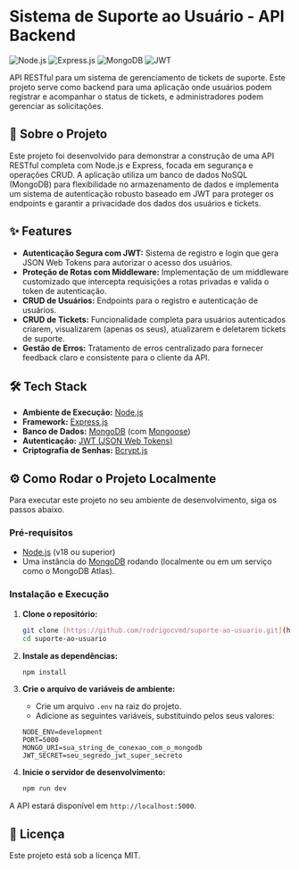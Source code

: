# Sistema de Suporte ao Usuário - API Backend

![Node.js](https://img.shields.io/badge/Node.js-339933?style=for-the-badge&logo=nodedotjs&logoColor=white)
![Express.js](https://img.shields.io/badge/Express.js-000000?style=for-the-badge&logo=express&logoColor=white)
![MongoDB](https://img.shields.io/badge/MongoDB-47A248?style=for-the-badge&logo=mongodb&logoColor=white)
![JWT](https://img.shields.io/badge/JWT-000000?style=for-the-badge&logo=jsonwebtokens&logoColor=white)

API RESTful para um sistema de gerenciamento de tickets de suporte. Este projeto serve como backend para uma aplicação onde usuários podem registrar e acompanhar o status de tickets, e administradores podem gerenciar as solicitações.

## 🚀 Sobre o Projeto

Este projeto foi desenvolvido para demonstrar a construção de uma API RESTful completa com Node.js e Express, focada em segurança e operações CRUD. A aplicação utiliza um banco de dados NoSQL (MongoDB) para flexibilidade no armazenamento de dados e implementa um sistema de autenticação robusto baseado em JWT para proteger os endpoints e garantir a privacidade dos dados dos usuários e tickets.

## ✨ Features

* **Autenticação Segura com JWT:** Sistema de registro e login que gera JSON Web Tokens para autorizar o acesso dos usuários.
* **Proteção de Rotas com Middleware:** Implementação de um middleware customizado que intercepta requisições a rotas privadas e valida o token de autenticação.
* **CRUD de Usuários:** Endpoints para o registro e autenticação de usuários.
* **CRUD de Tickets:** Funcionalidade completa para usuários autenticados criarem, visualizarem (apenas os seus), atualizarem e deletarem tickets de suporte.
* **Gestão de Erros:** Tratamento de erros centralizado para fornecer feedback claro e consistente para o cliente da API.

## 🛠️ Tech Stack

* **Ambiente de Execução:** [Node.js](https://nodejs.org/en/)
* **Framework:** [Express.js](https://expressjs.com/)
* **Banco de Dados:** [MongoDB](https://www.mongodb.com/) (com [Mongoose](https://mongoosejs.com/))
* **Autenticação:** [JWT (JSON Web Tokens)](https://jwt.io/)
* **Criptografia de Senhas:** [Bcrypt.js](https://github.com/dcodeIO/bcrypt.js)

## ⚙️ Como Rodar o Projeto Localmente

Para executar este projeto no seu ambiente de desenvolvimento, siga os passos abaixo.

### Pré-requisitos

* [Node.js](https://nodejs.org/en/) (v18 ou superior)
* Uma instância do [MongoDB](https://www.mongodb.com/try/download/community) rodando (localmente ou em um serviço como o MongoDB Atlas).

### Instalação e Execução

1.  **Clone o repositório:**
    ```bash
    git clone [https://github.com/rodrigocvmd/suporte-ao-usuario.git](https://github.com/rodrigocvmd/suporte-ao-usuario.git)
    cd suporte-ao-usuario
    ```

2.  **Instale as dependências:**
    ```bash
    npm install
    ```

3.  **Crie o arquivo de variáveis de ambiente:**
    * Crie um arquivo `.env` na raiz do projeto.
    * Adicione as seguintes variáveis, substituindo pelos seus valores:
    ```env
    NODE_ENV=development
    PORT=5000
    MONGO_URI=sua_string_de_conexao_com_o_mongodb
    JWT_SECRET=seu_segredo_jwt_super_secreto
    ```

4.  **Inicie o servidor de desenvolvimento:**
    ```bash
    npm run dev
    ```

A API estará disponível em `http://localhost:5000`.

## 📄 Licença

Este projeto está sob a licença MIT.